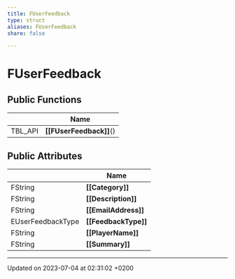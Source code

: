 ```yaml
---
title: FUserFeedback
type: struct
aliases: FUserFeedback
share: false

---
```


# FUserFeedback





## Public Functions

|                | Name           |
| -------------- | -------------- |
| TBL_API | **[[FUserFeedback]]**() |

## Public Attributes

|                | Name           |
| -------------- | -------------- |
| FString | **[[Category]]**  |
| FString | **[[Description]]**  |
| FString | **[[EmailAddress]]**  |
| EUserFeedbackType | **[[FeedbackType]]**  |
| FString | **[[PlayerName]]**  |
| FString | **[[Summary]]**  |

-------------------------------

Updated on 2023-07-04 at 02:31:02 +0200